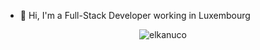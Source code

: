 - 👋 Hi, I'm a Full-Stack Developer working in Luxembourg
<p align="center"> <img src="https://komarev.com/ghpvc/?username=elkanuco&label=Profile%20views&color=ce9927&style=flat" alt="elkanuco" /> </p>
